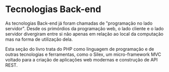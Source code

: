 # Tecnologias Back-end

As tecnologias Back-end já foram chamadas de "programação no lado servidor". Desde os primórdios da programação web, o lado cliente e o lado servidor divergiram entre si não apenas em relação ao local da computação mas na forma de utilização dela. 

Esta seção do livro trata do PHP como linguagem de programação e de outras tecnologias e ferramentas, como o Silex, um micro-framework MVC voltado para a criação de aplicações web modernas e construção de API REST.